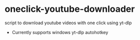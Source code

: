 # oneclick-youtube-downloader
script to download youtube videos with one click using yt-dlp
- Currently supports windows
yt-dlp
autohotkey
